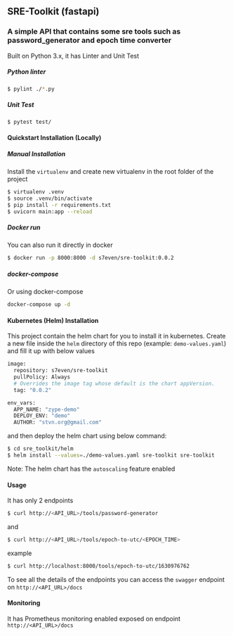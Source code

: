 ## SRE-Toolkit (fastapi)

### A simple API that contains some sre tools such as password_generator and epoch time converter

Built on Python 3.x, it has Linter and Unit Test

##### Python linter

```bash
$ pylint ./*.py
```

##### Unit Test

```bash
$ pytest test/
```

#### Quickstart Installation (Locally)

##### Manual Installation

Install the `virtualenv` and create new virtualenv in the root folder of the project

```bash
$ virtualenv .venv
$ source .venv/bin/activate
$ pip install -r requirements.txt
$ uvicorn main:app --reload
```

##### Docker run

You can also run it directly in docker

```bash
$ docker run -p 8000:8000 -d s7even/sre-toolkit:0.0.2
```

##### docker-compose

Or using docker-compose

```bash
docker-compose up -d
```

#### Kubernetes (Helm) Installation

This project contain the helm chart for you to install it in kubernetes. Create a new file inside the `helm` directory of this repo (example: `demo-values.yaml`) and fill it up with below values

```bash
image:
  repository: s7even/sre-toolkit
  pullPolicy: Always
  # Overrides the image tag whose default is the chart appVersion.
  tag: "0.0.2"

env_vars:
  APP_NAME: "zype-demo"
  DEPLOY_ENV: "demo"
  AUTHOR: "stvn.org@gmail.com"
```

and then deploy the helm chart using below command:

```bash
$ cd sre_toolkit/helm
$ helm install --values=./demo-values.yaml sre-toolkit sre-toolkit
```

Note: The helm chart has the `autoscaling` feature enabled

#### Usage

It has only 2 endpoints

```bash
$ curl http://<API_URL>/tools/password-generator
```
and

```bash
$ curl http://<API_URL>/tools/epoch-to-utc/<EPOCH_TIME>
```

example
```bash
$ curl http://localhost:8000/tools/epoch-to-utc/1630976762
```

To see all the details of the endpoints you can access the `swagger` endpoint on `http://<API_URL>/docs`

#### Monitoring

It has Prometheus monitoring enabled exposed on endpoint `http://<API_URL>/docs`
